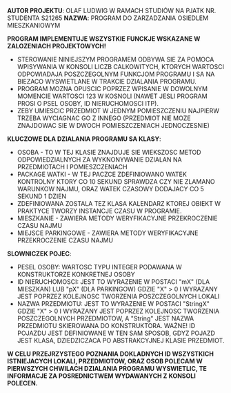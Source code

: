 **AUTOR PROJEKTU**:  OLAF LUDWIG W RAMACH STUDIÓW NA PJATK NR. STUDENTA S21265
 **NAZWA**:  PROGRAM DO ZARZADZANIA OSIEDLEM MIESZKANIOWYM
 
 **PROGRAM IMPLEMENTUJE WSZYSTKIE FUNCKJE WSKAZANE W ZALOZENIACH PROJEKTOWYCH!**
  - STEROWANIE NINIEJSZYM PROGRAMEM ODBYWA SIE ZA POMOCA WPISYWANIA W KONSOLI LICZB CALKOWITYCH, KTORYCH WARTOSCI ODPOWIADAJA POSZCZEGOLNYM FUNKCJOM PROGRAMU I SA NA BIEZACO WYSWIETLANE W TRAKCIE DZIALANIA PROGRAMU.
  - PROGRAM MOZNA OPUSCIC POPRZEZ WPISANIE W DOWOLNYM MOMENCIE WARTOSCI 123 W KOSNOLI (NAWET JESLI PROGRAM PROSI O PSEL OSOBY, ID NIERUCHOMOSCI ITP).
  - ZEBY UMIESCIC PRZEDMIOT W JEDNYM POMIESZCZENIU NAJPIERW TRZEBA WYCIAGNAC GO Z INNEGO (PRZEDMIOT NIE MOZE ZNAJDOWAC SIE W DWOCH POMIESZCZENIACH JEDNOCZESNIE)
 
  
 **KLUCZOWE DLA DZIALANIA PROGRAMU SA KLASY**:
 
  - OSOBA - TO W TEJ KLASIE ZNAJDUJE SIE WIEKSZOSC METOD ODPOWIEDZIALNYCH ZA WYKNONYWANIE DZIALAN NA PRZEDMIOTACH I POMIESZCZENIACH
  - PACKAGE WATKI - W TEJ PACZCE ZDEFINIOWANO WATEK KONTROLNY KTORY CO 10 SEKUND SPRAWDZA CZY NIE ZLAMANO WARUNKOW NAJMU, ORAZ WATEK CZASOWY DODAJACY CO 5 SEKUND 1 DZIEN
  - ZDEFINIOWANA ZOSTALA TEZ KLASA KALENDARZ KTOREJ OBIEKT W PRAKTYCE TWORZY INSTANCJE CZASU W PROGRAMIE.
  - MIESZKANIE - ZAWIERA METODY WERYFIKACYJNE PRZEKROCZENIE CZASU NAJMU
  - MIEJSCE PARKINGOWE - ZAWIERA METODY WERYFIKACYJNE PRZEKROCZENIE CZASU NAJMU
 
  
 **SLOWNICZEK POJEC**:
  - PESEL OSOBY: WARTOSC TYPU INTEGER PODAWANA W KONSTRUKTORZE KONKRETNEJ OSOBY
  - ID NIERUCHOMOSCI: JEST TO WYRAZENIE W POSTACI "mX" (DLA MIESZKAN) LUB "pX" (DLA PARKINGOW) GDZIE "X" > 0 I WYRAZANY JEST POPRZEZ KOLEJNOSC TWORZENIA POSZCZEGOLNYCH LOKALI
  - NAZWA PRZEDMIOTU: JEST TO WYRAZENIE W POSTACI "StringX" GDZIE "X" > 0 I WYRAZANY JEST POPRZEZ KOLEJNOSC TWORZENIA POSZCZEGOLNYCH PRZEDMIOTOW, A "String" JEST NAZWA PRZEDMIOTU SKIEROWANA DO KONSTRUKTORA. WAŻNE! ID POJAZDU JEST DEFINIOWANE W TEN SAM SPOSOB, GDYZ POJAZD JEST KLASA,
 DZIEDZICZACA PO ABSTRAKCYJNEJ KLASIE PRZEDMIOT.
 
 
 **W CELU PRZEJRZYSTEGO POZNANIA DOKLADNYCH ID WSZYSTKICH ISTNIEJACYCH LOKALI, PRZEDMIOTOW, ORAZ OSOB POLECAM W PIERWSZYCH CHWILACH DZIALANIA PROGRAMU WYSWIETLIC,
 TE INFORMACJE ZA POSREDNICTWEM WYDAWANYCH Z KONSOLI POLECEN.**
